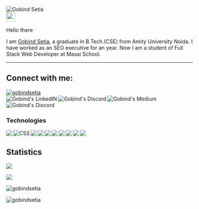 <img align="center" alt="Gobind Setia" src="https://github.com/GobindSetia/GobindSetia/components/README_Banner.gif"/>
<br/>
<img src="https://media.giphy.com/media/hvRJCLFzcasrR4ia7z/giphy.gif" width="25px">
<p>Hello there</p>
I am <a href="https://www.linkedin.com/in/gobindsetia/">Gobind Setia</a>, a graduate in B.Tech.(CSE) from Amity University Noida.
I have worked as an SEO executive for an year. Now I am a student of Full Stack Web Developer at Masai School.
<hr/>

<h2>Connect with me:</h2>
<a href="https://twitter.com/gobindsetia" target="blank"><img src="https://img.shields.io/twitter/follow/gobindsetia?logo=twitter&style=for-the-badge" alt="gobindsetia" /></a>
<br/>
<a href="https://www.linkedin.com/in/gobindsetia/">
  <img align="left" alt="Gobind's LinkedIN" src="https://img.icons8.com/fluency/48/000000/linkedin.png"/>
</a>
<a href="https://stackoverflow.com/users/17761359/gobind-setia">
  <img align="left" alt="Gobind's Discord" src="https://img.icons8.com/color/48/000000/stackoverflow.png"/>
</a>

<a href="https://medium.com/@gobindsetia">
  <img align="left" alt="Gobind's Medium" src="https://img.icons8.com/stickers/48/000000/medium-logo.png"/>
</a>
<a href="https://discord.com/channels/@GobindSetia#1954">
  <img align="left" alt="Gobind's Discord" src="https://img.icons8.com/color/48/000000/discord-logo.png"/>
</a>
<br/>
<br/>
<h3>Technologies</h3>

<img align="left" src="https://img.icons8.com/color/48/000000/html-5--v1.png"/>
<img align="left" alt="CSS" src="https://img.icons8.com/color/48/000000/css3.png"/>
<img align="left" src="https://img.icons8.com/color/48/000000/javascript--v1.png"/>
<img align="left" src="https://img.icons8.com/external-others-amoghdesign/48/000000/external-react-native-soleicons-fill-vol-1-others-amoghdesign.png"/>
<img align="left" src="https://img.icons8.com/color/48/000000/redux.png"/>
<img align="left" src="https://img.icons8.com/color/48/000000/nodejs.png"/>
<img align="left" src="https://img.icons8.com/color/48/000000/mongodb.png"/>
<img align="left" src="https://img.icons8.com/color/48/000000/git.png"/>
<img align="left" src="https://img.icons8.com/color/48/000000/npm.png"/>
<img align="left" src="https://img.icons8.com/color/48/000000/bootstrap.png"/>


<br/>
<div align="left">
<h2 align="left" width="100%">Statistics</h2>
<img src="https://komarev.com/ghpvc/?username=gobindsetia&label=Profile%20views&color=0e75b6&style=flat"/> 
<p><img align="center" src="https://github-readme-stats.vercel.app/api/top-langs?username=gobindsetia&show_icons=true&locale=en&layout=compact&title_color=ffffff&border_color=ff0000&bg_color=000000&icon_color=ff0000&text_color=ffffff" /></p>

<p><img align="center" src="https://github-readme-stats.vercel.app/api?username=gobindsetia&show_icons=true&locale=en&title_color=ffffff&border_color=ff0000&bg_color=000000&icon_color=FA8B00&text_color=ffffff" alt="gobindsetia" /></p>

<p><img align="center" src="https://github-readme-streak-stats.herokuapp.com?user=gobindsetia&theme=highcontrast&date_format=M%20j%5B%2C%20Y%5D&border=DD2727" alt="gobindsetia" /></p>
</div>
